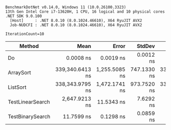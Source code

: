 ```

BenchmarkDotNet v0.14.0, Windows 11 (10.0.26100.3323)
13th Gen Intel Core i7-13620H, 1 CPU, 16 logical and 10 physical cores
.NET SDK 9.0.100
  [Host]     : .NET 8.0.10 (8.0.1024.46610), X64 RyuJIT AVX2
  Job-NUDCFI : .NET 8.0.10 (8.0.1024.46610), X64 RyuJIT AVX2

IterationCount=10  

```
| Method           | Mean            | Error         | StdDev      | Median          | Gen0   | Allocated |
|----------------- |----------------:|--------------:|------------:|----------------:|-------:|----------:|
| Do               |       0.0008 ns |     0.0019 ns |   0.0012 ns |       0.0000 ns |      - |         - |
| ArraySort        | 339,340.6413 ns | 1,255.5085 ns | 747.1330 ns | 339,478.8574 ns | 2.9297 |   40024 B |
| ListSort         | 338,343.9795 ns | 1,472.1741 ns | 973.7520 ns | 338,221.5576 ns | 2.9297 |   40056 B |
| TestLinearSearch |   2,647.9213 ns |    11.5343 ns |   7.6292 ns |   2,646.6875 ns |      - |         - |
| TestBinarySearch |      11.7599 ns |     0.1298 ns |   0.0859 ns |      11.7512 ns |      - |         - |
